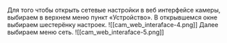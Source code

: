 Для того чтобы открыть сетевые настройки в веб интерфейсе камеры, выбираем в верхнем меню пункт «Устройство». В открывшемся окне выбираем шестерёнку настроек.
![[cam_web_interaface-4.png]]
Далее выбираем меню сеть.
![[cam_web_interaface-5.png]]
